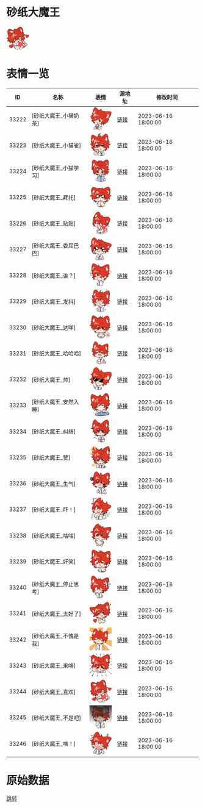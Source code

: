 # 砂纸大魔王

<img src="./cover.png" height="60" alt="cover" />

# 表情一览

|ID|名称|表情|源地址|修改时间|
|----|----|----|----|----|
|33222|[砂纸大魔王_小猫奶茶]|<img src="./pic/033222_%5B砂纸大魔王_小猫奶茶%5D.png" height="60" alt="小猫奶茶"/>|[链接](https://i0.hdslb.com/bfs/garb/8b10096536aaa9d08449e2fd44c54158743cb50c.png)|2023-06-16 18:00:00|
|33223|[砂纸大魔王_小猫雀]|<img src="./pic/033223_%5B砂纸大魔王_小猫雀%5D.png" height="60" alt="小猫雀"/>|[链接](https://i0.hdslb.com/bfs/garb/b91ea595aa77bd1cde907a1e87c9551dba980428.png)|2023-06-16 18:00:00|
|33224|[砂纸大魔王_小猫学习]|<img src="./pic/033224_%5B砂纸大魔王_小猫学习%5D.png" height="60" alt="小猫学习"/>|[链接](https://i0.hdslb.com/bfs/garb/c016c53c0eb9f68f727b7e07102293dec3fcc900.png)|2023-06-16 18:00:00|
|33225|[砂纸大魔王_拜托]|<img src="./pic/033225_%5B砂纸大魔王_拜托%5D.png" height="60" alt="拜托"/>|[链接](https://i0.hdslb.com/bfs/garb/4c1550a5d7d98c1a10b16b75cc658904a8002b04.png)|2023-06-16 18:00:00|
|33226|[砂纸大魔王_贴贴]|<img src="./pic/033226_%5B砂纸大魔王_贴贴%5D.png" height="60" alt="贴贴"/>|[链接](https://i0.hdslb.com/bfs/garb/4dba26ab2d6ce6da6f3b5c5de5a481202dbc940c.png)|2023-06-16 18:00:00|
|33227|[砂纸大魔王_委屈巴巴]|<img src="./pic/033227_%5B砂纸大魔王_委屈巴巴%5D.png" height="60" alt="委屈巴巴"/>|[链接](https://i0.hdslb.com/bfs/garb/d839f5de2304bb2b0ac4636dea22cb0ab2590bc7.png)|2023-06-16 18:00:00|
|33228|[砂纸大魔王_诶？]|<img src="./pic/033228_%5B砂纸大魔王_诶？%5D.png" height="60" alt="诶？"/>|[链接](https://i0.hdslb.com/bfs/garb/61e583813fae49a0fea4e9ea950093d8d8eb2b56.png)|2023-06-16 18:00:00|
|33229|[砂纸大魔王_发抖]|<img src="./pic/033229_%5B砂纸大魔王_发抖%5D.png" height="60" alt="发抖"/>|[链接](https://i0.hdslb.com/bfs/garb/36ef4c1c525ad140e63b7c0bca77d473122ada19.png)|2023-06-16 18:00:00|
|33230|[砂纸大魔王_达咩]|<img src="./pic/033230_%5B砂纸大魔王_达咩%5D.png" height="60" alt="达咩"/>|[链接](https://i0.hdslb.com/bfs/garb/ab4f050db986c6ba788250169b0920f12b1bdd5c.png)|2023-06-16 18:00:00|
|33231|[砂纸大魔王_哈哈哈]|<img src="./pic/033231_%5B砂纸大魔王_哈哈哈%5D.png" height="60" alt="哈哈哈"/>|[链接](https://i0.hdslb.com/bfs/garb/14ce96a8be6e5f1d99d0aa57da39b0b74869ec78.png)|2023-06-16 18:00:00|
|33232|[砂纸大魔王_帅]|<img src="./pic/033232_%5B砂纸大魔王_帅%5D.png" height="60" alt="帅"/>|[链接](https://i0.hdslb.com/bfs/garb/ae7b4df2679973f57d4f39c72aa36275e1469a63.png)|2023-06-16 18:00:00|
|33233|[砂纸大魔王_安然入睡]|<img src="./pic/033233_%5B砂纸大魔王_安然入睡%5D.png" height="60" alt="安然入睡"/>|[链接](https://i0.hdslb.com/bfs/garb/45b9bd03f20c00c14ff2dfb6085d564a480933aa.png)|2023-06-16 18:00:00|
|33234|[砂纸大魔王_纠结]|<img src="./pic/033234_%5B砂纸大魔王_纠结%5D.png" height="60" alt="纠结"/>|[链接](https://i0.hdslb.com/bfs/garb/37688e9255db400150baf9907b3e137a34c6192c.png)|2023-06-16 18:00:00|
|33235|[砂纸大魔王_赞]|<img src="./pic/033235_%5B砂纸大魔王_赞%5D.png" height="60" alt="赞"/>|[链接](https://i0.hdslb.com/bfs/garb/2e56232f76fe11d8d211f1a8cda73f73ecaf1402.png)|2023-06-16 18:00:00|
|33236|[砂纸大魔王_生气]|<img src="./pic/033236_%5B砂纸大魔王_生气%5D.png" height="60" alt="生气"/>|[链接](https://i0.hdslb.com/bfs/garb/a3fdcf068366f0e7c64b50ef559ab80bc3322acb.png)|2023-06-16 18:00:00|
|33237|[砂纸大魔王_吓！]|<img src="./pic/033237_%5B砂纸大魔王_吓！%5D.png" height="60" alt="吓！"/>|[链接](https://i0.hdslb.com/bfs/garb/1a751b4622f284ff869b109da148e95e36bf5afe.png)|2023-06-16 18:00:00|
|33238|[砂纸大魔王_咕咕]|<img src="./pic/033238_%5B砂纸大魔王_咕咕%5D.png" height="60" alt="咕咕"/>|[链接](https://i0.hdslb.com/bfs/garb/33778be397906f0e8a37f8ded408d1cc8ab204a3.png)|2023-06-16 18:00:00|
|33239|[砂纸大魔王_奸笑]|<img src="./pic/033239_%5B砂纸大魔王_奸笑%5D.png" height="60" alt="奸笑"/>|[链接](https://i0.hdslb.com/bfs/garb/e34d673a2d87f18811b0b9f457140b38af229b29.png)|2023-06-16 18:00:00|
|33240|[砂纸大魔王_停止思考]|<img src="./pic/033240_%5B砂纸大魔王_停止思考%5D.png" height="60" alt="停止思考"/>|[链接](https://i0.hdslb.com/bfs/garb/f119caf0327ebdfb6857114ba207423d25db22a0.png)|2023-06-16 18:00:00|
|33241|[砂纸大魔王_太好了]|<img src="./pic/033241_%5B砂纸大魔王_太好了%5D.png" height="60" alt="太好了"/>|[链接](https://i0.hdslb.com/bfs/garb/4b455d09232c847fc5d278b4afa7013fba5bcc84.png)|2023-06-16 18:00:00|
|33242|[砂纸大魔王_不愧是我]|<img src="./pic/033242_%5B砂纸大魔王_不愧是我%5D.png" height="60" alt="不愧是我"/>|[链接](https://i0.hdslb.com/bfs/garb/29efc0a16cdde372fb669b39b3ab0569a0cd435a.png)|2023-06-16 18:00:00|
|33243|[砂纸大魔王_来咯]|<img src="./pic/033243_%5B砂纸大魔王_来咯%5D.png" height="60" alt="来咯"/>|[链接](https://i0.hdslb.com/bfs/garb/c80f5ddede758cfa9d24a28bc7c940d4d54784b5.png)|2023-06-16 18:00:00|
|33244|[砂纸大魔王_喜欢]|<img src="./pic/033244_%5B砂纸大魔王_喜欢%5D.png" height="60" alt="喜欢"/>|[链接](https://i0.hdslb.com/bfs/garb/01075756fc9b52a8ba31186d6c0437ab689abf3f.png)|2023-06-16 18:00:00|
|33245|[砂纸大魔王_不是吧]|<img src="./pic/033245_%5B砂纸大魔王_不是吧%5D.png" height="60" alt="不是吧"/>|[链接](https://i0.hdslb.com/bfs/garb/0d1be6612e3cf2d0ae61df439a6347ceb48eb08d.png)|2023-06-16 18:00:00|
|33246|[砂纸大魔王_咦！]|<img src="./pic/033246_%5B砂纸大魔王_咦！%5D.png" height="60" alt="咦！"/>|[链接](https://i0.hdslb.com/bfs/garb/4a642ff597f88579e94373ee83cb33f8d185c499.png)|2023-06-16 18:00:00|

# 原始数据

[跳转](./raw.json)

